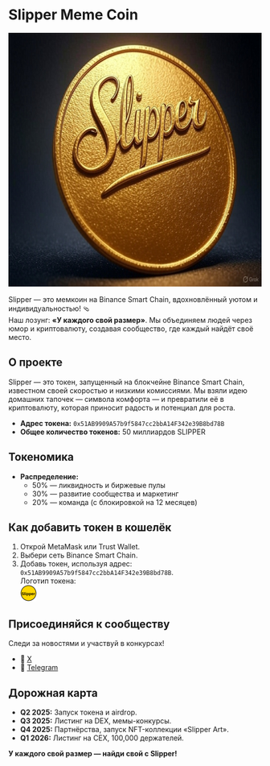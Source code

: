 # Slipper Meme Coin

![Slipper Logo](logo.png#width=200)

Slipper — это мемкоин на Binance Smart Chain, вдохновлённый уютом и индивидуальностью! 🩴  
Наш лозунг: **«У каждого свой размер»**. Мы объединяем людей через юмор и криптовалюту, создавая сообщество, где каждый найдёт своё место.

## О проекте
Slipper — это токен, запущенный на блокчейне Binance Smart Chain, известном своей скоростью и низкими комиссиями. Мы взяли идею домашних тапочек — символа комфорта — и превратили её в криптовалюту, которая приносит радость и потенциал для роста.

- **Адрес токена:** `0x51AB9909A57b9f5847cc2bbA14F342e39B8bd78B`  
- **Общее количество токенов:** 50 миллиардов SLIPPER  


## Токеномика
- **Распределение:**  
  - 50% — ликвидность и биржевые пулы  
  - 30% — развитие сообщества и маркетинг  
  - 20% — команда (с блокировкой на 12 месяцев)  

## Как добавить токен в кошелёк
1. Открой MetaMask или Trust Wallet.  
2. Выбери сеть Binance Smart Chain.  
3. Добавь токен, используя адрес: `0x51AB9909A57b9f5847cc2bbA14F342e39B8bd78B`.  
   Логотип токена:  
   <img src="logo.svg" alt="Slipper Logo" width="32" height="32">

## Присоединяйся к сообществу
Следи за новостями и участвуй в конкурсах!  
- 📢 [X](https://x.com/1Getero)  
- 💬 [Telegram](https://t.me/slippermemcoin)  

## Дорожная карта
- **Q2 2025:** Запуск токена и airdrop.  
- **Q3 2025:** Листинг на DEX, мемы-конкурсы.  
- **Q4 2025:** Партнёрства, запуск NFT-коллекции «Slipper Art».  
- **Q1 2026:** Листинг на CEX, 100,000 держателей.

**У каждого свой размер — найди свой с Slipper!**
